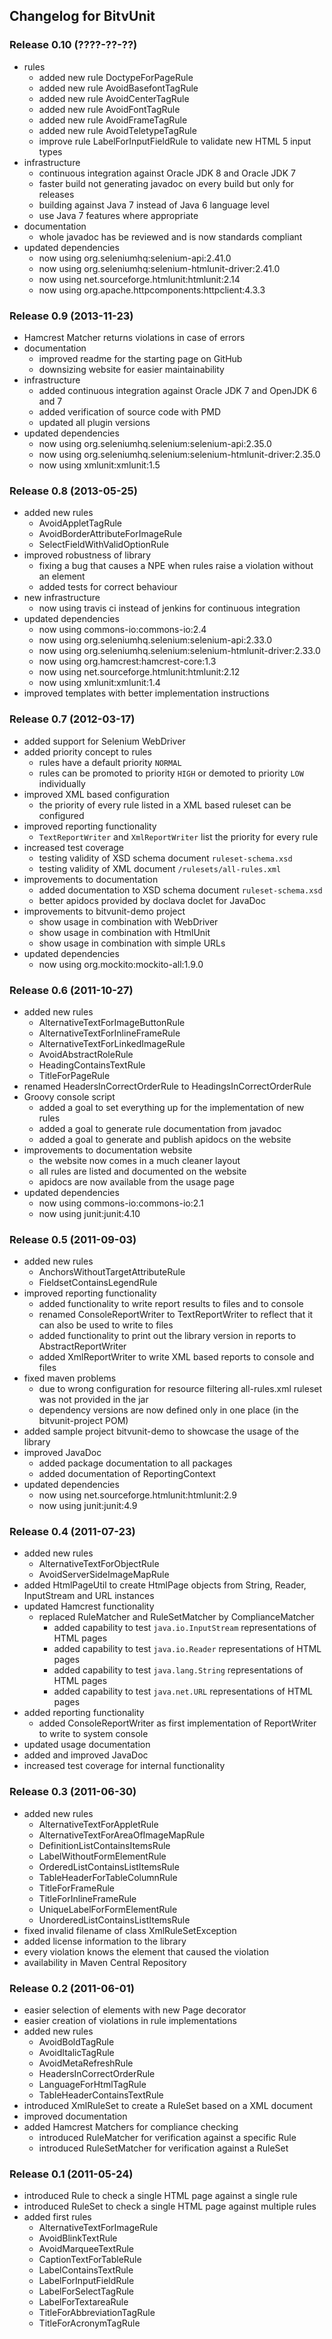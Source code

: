 Changelog for BitvUnit
----------------------

### Release 0.10 (????-??-??)

* rules
	* added new rule DoctypeForPageRule
	* added new rule AvoidBasefontTagRule
	* added new rule AvoidCenterTagRule
	* added new rule AvoidFontTagRule
	* added new rule AvoidFrameTagRule
	* added new rule AvoidTeletypeTagRule
	* improve rule LabelForInputFieldRule to validate new HTML 5 input types
* infrastructure
	* continuous integration against Oracle JDK 8 and Oracle JDK 7
	* faster build not generating javadoc on every build but only for releases
	* building against Java 7 instead of Java 6 language level
	* use Java 7 features where appropriate
* documentation
    * whole javadoc has be reviewed and is now standards compliant
* updated dependencies
	* now using org.seleniumhq:selenium-api:2.41.0
	* now using org.seleniumhq:selenium-htmlunit-driver:2.41.0
	* now using net.sourceforge.htmlunit:htmlunit:2.14
	* now using org.apache.httpcomponents:httpclient:4.3.3

### Release 0.9 (2013-11-23)

* Hamcrest Matcher returns violations in case of errors
* documentation
	* improved readme for the starting page on GitHub
	* downsizing website for easier maintainability
* infrastructure
	* added continuous integration against Oracle JDK 7 and OpenJDK 6 and 7
	* added verification of source code with PMD
	* updated all plugin versions
* updated dependencies
	* now using org.seleniumhq.selenium:selenium-api:2.35.0
	* now using org.seleniumhq.selenium:selenium-htmlunit-driver:2.35.0
	* now using xmlunit:xmlunit:1.5

### Release 0.8 (2013-05-25)

* added new rules
	* AvoidAppletTagRule
	* AvoidBorderAttributeForImageRule
	* SelectFieldWithValidOptionRule
* improved robustness of library
	* fixing a bug that causes a NPE when rules raise a violation without an element
	* added tests for correct behaviour
* new infrastructure
	* now using travis ci instead of jenkins for continuous integration
* updated dependencies
	* now using commons-io:commons-io:2.4
	* now using org.seleniumhq.selenium:selenium-api:2.33.0
	* now using org.seleniumhq.selenium:selenium-htmlunit-driver:2.33.0
	* now using org.hamcrest:hamcrest-core:1.3
	* now using net.sourceforge.htmlunit:htmlunit:2.12
	* now using xmlunit:xmlunit:1.4
* improved templates with better implementation instructions

### Release 0.7 (2012-03-17)

* added support for Selenium WebDriver
* added priority concept to rules
	* rules have a default priority <code>NORMAL</code>
	* rules can be promoted to priority <code>HIGH</code> or demoted to priority <code>LOW</code> individually
* improved XML based configuration
	* the priority of every rule listed in a XML based ruleset can be configured
* improved reporting functionality
	* <code>TextReportWriter</code> and <code>XmlReportWriter</code> list the priority for every rule
* increased test coverage
	* testing validity of XSD schema document <code>ruleset-schema.xsd</code>
	* testing validity of XML document <code>/rulesets/all-rules.xml</code>
* improvements to documentation
	* added documentation to XSD schema document <code>ruleset-schema.xsd</code>
	* better apidocs provided by doclava doclet for JavaDoc
* improvements to bitvunit-demo project
	* show usage in combination with WebDriver
	* show usage in combination with HtmlUnit
	* show usage in combination with simple URLs
* updated dependencies
	* now using org.mockito:mockito-all:1.9.0

### Release 0.6 (2011-10-27)

* added new rules
	* AlternativeTextForImageButtonRule
	* AlternativeTextForInlineFrameRule
	* AlternativeTextForLinkedImageRule
	* AvoidAbstractRoleRule
	* HeadingContainsTextRule
	* TitleForPageRule
* renamed HeadersInCorrectOrderRule to HeadingsInCorrectOrderRule
* Groovy console script
	* added a goal to set everything up for the implementation of new rules
	* added a goal to generate rule documentation from javadoc
	* added a goal to generate and publish apidocs on the website
* improvements to documentation website
	* the website now comes in a much cleaner layout
	* all rules are listed and documented on the website 
	* apidocs are now available from the usage page
* updated dependencies
	* now using commons-io:commons-io:2.1
	* now using junit:junit:4.10

### Release 0.5 (2011-09-03)

* added new rules
	* AnchorsWithoutTargetAttributeRule
	* FieldsetContainsLegendRule
* improved reporting functionality
	* added functionality to write report results to files and to console
	* renamed ConsoleReportWriter to TextReportWriter to reflect that it can also be used to write to files
	* added functionality to print out the library version in reports to AbstractReportWriter
	* added XmlReportWriter to write XML based reports to console and files
* fixed maven problems
	* due to wrong configuration for resource filtering all-rules.xml ruleset was not provided in the jar
	* dependency versions are now defined only in one place (in the bitvunit-project POM)
* added sample project bitvunit-demo to showcase the usage of the library
* improved JavaDoc
	* added package documentation to all packages
	* added documentation of ReportingContext
* updated dependencies
	* now using net.sourceforge.htmlunit:htmlunit:2.9
	* now using junit:junit:4.9

### Release 0.4 (2011-07-23)

* added new rules
	* AlternativeTextForObjectRule
	* AvoidServerSideImageMapRule
* added HtmlPageUtil to create HtmlPage objects from String, Reader, InputStream and URL instances
* updated Hamcrest functionality
	* replaced RuleMatcher and RuleSetMatcher by ComplianceMatcher
		* added capability to test <code>java.io.InputStream</code> representations of HTML pages
		* added capability to test <code>java.io.Reader</code> representations of HTML pages
		* added capability to test <code>java.lang.String</code> representations of HTML pages
		* added capability to test <code>java.net.URL</code> representations of HTML pages
* added reporting functionality
	* added ConsoleReportWriter as first implementation of ReportWriter to write to system console
* updated usage documentation
* added and improved JavaDoc
* increased test coverage for internal functionality

### Release 0.3 (2011-06-30)

* added new rules
	* AlternativeTextForAppletRule
	* AlternativeTextForAreaOfImageMapRule
	* DefinitionListContainsItemsRule
	* LabelWithoutFormElementRule
	* OrderedListContainsListItemsRule
	* TableHeaderForTableColumnRule
	* TitleForFrameRule
	* TitleForInlineFrameRule
	* UniqueLabelForFormElementRule
	* UnorderedListContainsListItemsRule
* fixed invalid filename of class XmlRuleSetException
* added license information to the library
* every violation knows the element that caused the violation
* availability in Maven Central Repository

### Release 0.2 (2011-06-01)

* easier selection of elements with new Page decorator
* easier creation of violations in rule implementations
* added new rules
	* AvoidBoldTagRule
	* AvoidItalicTagRule
	* AvoidMetaRefreshRule
	* HeadersInCorrectOrderRule
	* LanguageForHtmlTagRule
	* TableHeaderContainsTextRule
* introduced XmlRuleSet to create a RuleSet based on a XML document
* improved documentation
* added Hamcrest Matchers for compliance checking
	* introduced RuleMatcher for verification against a specific Rule
	* introduced RuleSetMatcher for verification against a RuleSet

### Release 0.1 (2011-05-24)

* introduced Rule to check a single HTML page against a single rule
* introduced RuleSet to check a single HTML page against multiple rules
* added first rules
	* AlternativeTextForImageRule
	* AvoidBlinkTextRule
	* AvoidMarqueeTextRule
	* CaptionTextForTableRule
	* LabelContainsTextRule
	* LabelForInputFieldRule
	* LabelForSelectTagRule
	* LabelForTextareaRule
	* TitleForAbbreviationTagRule
	* TitleForAcronymTagRule
